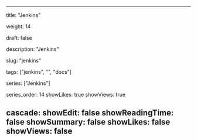 ---

title: "Jenkins"

weight: 14

draft: false

description: "Jenkins"

slug: "jenkins"

tags: ["jenkins", "", "docs"]

series: ["Jenkins"]

series_order: 14
showLikes: true
showViews: true

cascade:
  showEdit: false
  showReadingTime: false
  showSummary: false
  showLikes: false
  showViews: false
---